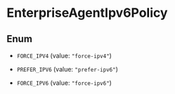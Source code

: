 

# EnterpriseAgentIpv6Policy

## Enum


* `FORCE_IPV4` (value: `"force-ipv4"`)

* `PREFER_IPV6` (value: `"prefer-ipv6"`)

* `FORCE_IPV6` (value: `"force-ipv6"`)



